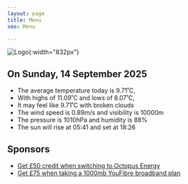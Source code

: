 ```yaml
---
layout: page
title: Menu
seo: Menu

---
```


![Logo](/images/logo.jpg){:width="832px"}

<!-- weather_marker starts -->
## On Sunday, 14 September 2025

- The average temperature today is 9.71˚C,
- With highs of 11.09˚C and lows of 8.07˚C,
- It may feel like 9.71˚C with broken clouds
- The wind speed is 0.89m/s and visibility is 10000m
- The pressure is 1010hPa and humidity is 88%
- The sun will rise at 05:41 and set at 18:26

<!-- weather_marker ends -->

## Sponsors

- [Get £50 credit when switching to Octopus Energy](https://bit.ly/3oD1nnS)
- [Get £75 when taking a 1000mb YouFibre broadband plan](https://aklam.io/91zWhU?)
